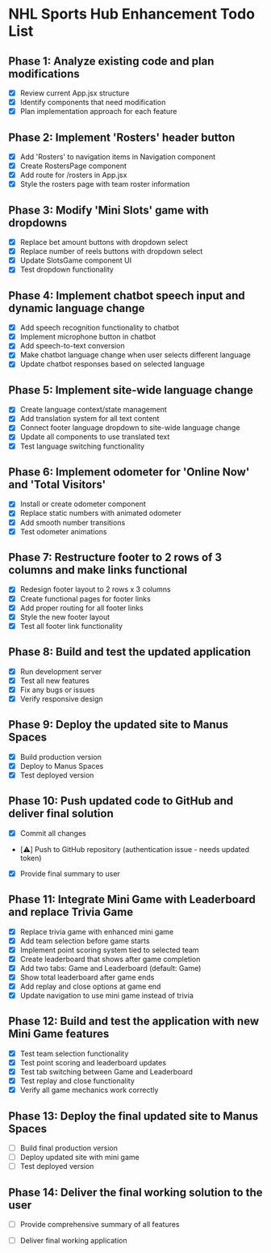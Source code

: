 # NHL Sports Hub Enhancement Todo List

## Phase 1: Analyze existing code and plan modifications
- [x] Review current App.jsx structure
- [x] Identify components that need modification
- [x] Plan implementation approach for each feature

## Phase 2: Implement 'Rosters' header button
- [x] Add 'Rosters' to navigation items in Navigation component
- [x] Create RostersPage component
- [x] Add route for /rosters in App.jsx
- [x] Style the rosters page with team roster information

## Phase 3: Modify 'Mini Slots' game with dropdowns
- [x] Replace bet amount buttons with dropdown select
- [x] Replace number of reels buttons with dropdown select
- [x] Update SlotsGame component UI
- [x] Test dropdown functionality

## Phase 4: Implement chatbot speech input and dynamic language change
- [x] Add speech recognition functionality to chatbot
- [x] Implement microphone button in chatbot
- [x] Add speech-to-text conversion
- [x] Make chatbot language change when user selects different language
- [x] Update chatbot responses based on selected language

## Phase 5: Implement site-wide language change
- [x] Create language context/state management
- [x] Add translation system for all text content
- [x] Connect footer language dropdown to site-wide language change
- [x] Update all components to use translated text
- [x] Test language switching functionality

## Phase 6: Implement odometer for 'Online Now' and 'Total Visitors'
- [x] Install or create odometer component
- [x] Replace static numbers with animated odometer
- [x] Add smooth number transitions
- [x] Test odometer animations

## Phase 7: Restructure footer to 2 rows of 3 columns and make links functional
- [x] Redesign footer layout to 2 rows x 3 columns
- [x] Create functional pages for footer links
- [x] Add proper routing for all footer links
- [x] Style the new footer layout
- [x] Test all footer link functionality

## Phase 8: Build and test the updated application
- [x] Run development server
- [x] Test all new features
- [x] Fix any bugs or issues
- [x] Verify responsive design

## Phase 9: Deploy the updated site to Manus Spaces
- [x] Build production version
- [x] Deploy to Manus Spaces
- [x] Test deployed version

## Phase 10: Push updated code to GitHub and deliver final solution
- [x] Commit all changes
- [⚠️] Push to GitHub repository (authentication issue - needs updated token)
- [x] Provide final summary to user


## Phase 11: Integrate Mini Game with Leaderboard and replace Trivia Game
- [x] Replace trivia game with enhanced mini game
- [x] Add team selection before game starts
- [x] Implement point scoring system tied to selected team
- [x] Create leaderboard that shows after game completion
- [x] Add two tabs: Game and Leaderboard (default: Game)
- [x] Show total leaderboard after game ends
- [x] Add replay and close options at game end
- [x] Update navigation to use mini game instead of trivia

## Phase 12: Build and test the application with new Mini Game features
- [x] Test team selection functionality
- [x] Test point scoring and leaderboard updates
- [x] Test tab switching between Game and Leaderboard
- [x] Test replay and close functionality
- [x] Verify all game mechanics work correctly

## Phase 13: Deploy the final updated site to Manus Spaces
- [ ] Build final production version
- [ ] Deploy updated site with mini game
- [ ] Test deployed version

## Phase 14: Deliver the final working solution to the user
- [ ] Provide comprehensive summary of all features
- [ ] Deliver final working application

